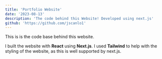 ```yaml
---
title: 'Portfolio Website'
date: '2023-08-13'
description: 'The code behind this Website! Developed using next.js'
github: 'https://github.com/jscanlo1'
---
```


This is is the code base behind this website.

I built the website with **React** using **Next.js**. I used **Tailwind** to help with the styling of the website, as this is well supported by next.js.